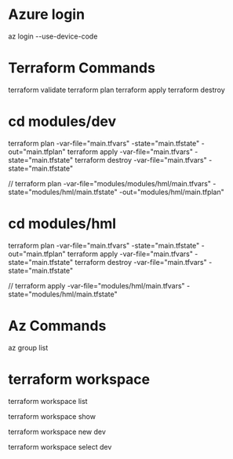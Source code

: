 # Azure login

az login --use-device-code

# Terraform Commands

terraform validate
terraform plan
terraform apply
terraform destroy

# cd modules/dev

terraform plan -var-file="main.tfvars" -state="main.tfstate" -out="main.tfplan"
terraform apply -var-file="main.tfvars" -state="main.tfstate"
terraform destroy -var-file="main.tfvars" -state="main.tfstate"

// terraform plan -var-file="modules/modules/hml/main.tfvars" -state="modules/hml/main.tfstate" -out="modules/hml/main.tfplan"

# cd modules/hml

terraform plan -var-file="main.tfvars" -state="main.tfstate" -out="main.tfplan"
terraform apply -var-file="main.tfvars" -state="main.tfstate"
terraform destroy -var-file="main.tfvars" -state="main.tfstate"

// terraform apply -var-file="modules/hml/main.tfvars" -state="modules/hml/main.tfstate"

# Az Commands

az group list

# terraform workspace

terraform workspace list

terraform workspace show

terraform workspace new dev

terraform workspace select dev
